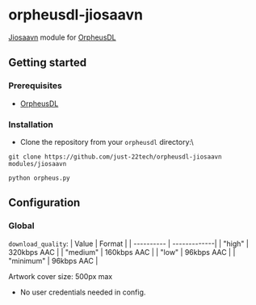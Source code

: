 # orpheusdl-jiosaavn
[Jiosaavn](https://www.jiosaavn.com/) module for [OrpheusDL](https://github.com/yarrm80s/orpheusdl)           

## Getting started
### Prerequisites
- [OrpheusDL](https://github.com/yarrm80s/orpheusdl)

### Installation
- Clone the repository from your ```orpheusdl``` directory:\
```
git clone https://github.com/just-22tech/orpheusdl-jiosaavn modules/jiosaavn
```        
```
python orpheus.py
```

## Configuration
### Global
```download_quality```:
| Value      | Format       |
| ---------- | -------------|
| "high"     | 320kbps AAC  |
| "medium"   | 160kbps AAC  |
| "low"      | 96kbps AAC   |
| "minimum"  | 96kbps AAC   |

Artwork cover size: 500px max
- No user credentials needed in config.

